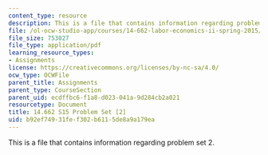 ```yaml
---
content_type: resource
description: This is a file that contains information regarding problem set 2.
file: /ol-ocw-studio-app/courses/14-662-labor-economics-ii-spring-2015/b92ef74931fef302b6115de8a9a179ea_MIT14_662S15_pset2.pdf
file_size: 753027
file_type: application/pdf
learning_resource_types:
- Assignments
license: https://creativecommons.org/licenses/by-nc-sa/4.0/
ocw_type: OCWFile
parent_title: Assignments
parent_type: CourseSection
parent_uid: ecdffbc6-f1a8-d023-041a-9d284cb2a021
resourcetype: Document
title: 14.662 S15 Problem Set [2]
uid: b92ef749-31fe-f302-b611-5de8a9a179ea
---
```

This is a file that contains information regarding problem set 2.